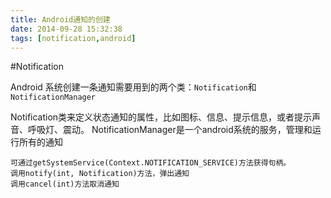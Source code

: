```yaml
---
title: Android通知的创建
date: 2014-09-28 15:32:38
tags: [notification,android]
---
```

#Notification

Android 系统创建一条通知需要用到的两个类：`Notification`和`NotificationManager`

Notification类来定义状态通知的属性，比如图标、信息、提示信息，或者提示声音、呼吸灯、震动。
NotificationManager是一个android系统的服务，管理和运行所有的通知

	可通过getSystemService(Context.NOTIFICATION_SERVICE)方法获得句柄。
	调用notify(int, Notification)方法，弹出通知
	调用cancel(int)方法取消通知

